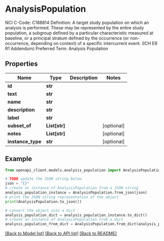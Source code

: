 # AnalysisPopulation

NCI C-Code: C188814 Definition: A target study population on which an analysis is performed. These may be represented by the entire study population, a subgroup defined by a particular characteristic measured at baseline, or a principal stratum defined by the occurrence (or non-occurrence, depending on context) of a specific intercurrent event. (ICH E9 R1 Addendum) Preferred Term: Analysis Population

## Properties

Name | Type | Description | Notes
------------ | ------------- | ------------- | -------------
**id** | **str** |  | 
**text** | **str** |  | 
**name** | **str** |  | 
**description** | **str** |  | 
**label** | **str** |  | 
**subset_of** | **List[str]** |  | [optional] 
**notes** | **List[str]** |  | [optional] 
**instance_type** | **str** |  | [optional] 

## Example

```python
from openapi_client.models.analysis_population import AnalysisPopulation

# TODO update the JSON string below
json = "{}"
# create an instance of AnalysisPopulation from a JSON string
analysis_population_instance = AnalysisPopulation.from_json(json)
# print the JSON string representation of the object
print(AnalysisPopulation.to_json())

# convert the object into a dict
analysis_population_dict = analysis_population_instance.to_dict()
# create an instance of AnalysisPopulation from a dict
analysis_population_from_dict = AnalysisPopulation.from_dict(analysis_population_dict)
```
[[Back to Model list]](../README.md#documentation-for-models) [[Back to API list]](../README.md#documentation-for-api-endpoints) [[Back to README]](../README.md)


